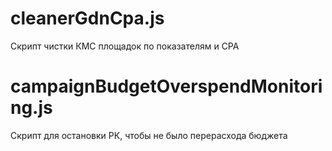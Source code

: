# cleanerGdnCpa.js
Скрипт чистки КМС площадок по показателям и CPA

# campaignBudgetOverspendMonitoring.js
Скрипт для остановки РК, чтобы не было перерасхода бюджета
